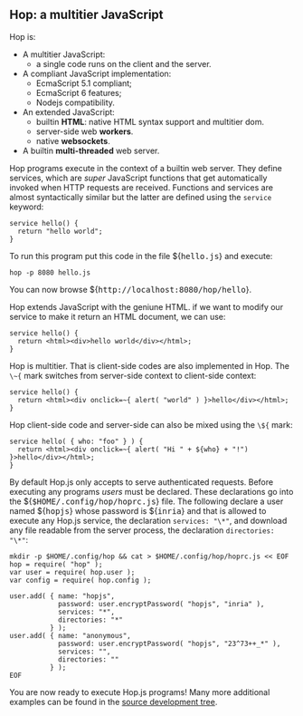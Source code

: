 Hop: a multitier JavaScript
---------------------------

Hop is:

* A multitier JavaScript:
  - a single code runs on the client and the server.
* A compliant JavaScript implementation:
  - EcmaScript 5.1 compliant;
  - EcmaScript 6 features;
  - Nodejs compatibility.
* An extended JavaScript:
  - builtin **HTML**: native HTML syntax support and multitier dom.
  - server-side web **workers**.
  - native **websockets**.
* A builtin **multi-threaded** web server.

Hop programs execute in the context of a builtin web server. They
define services, which are _super_ JavaScript functions that get
automatically invoked when HTTP requests are received. Functions and
services are almost syntactically similar but the latter are defined using
the `service` keyword:

```hopscript[:prog1@homeprog]
service hello() {
  return "hello world";
}
```

To run this program put this code in the file ${<tt>hello.js</tt>} and execute:

```sh[:shell@homeprog]
hop -p 8080 hello.js
```

You can now browse ${<tt>http://localhost:8080/hop/hello</tt>}.


Hop extends JavaScript with the geniune HTML. if we want to modify
our service to make it return an HTML document, we can use:

```hopscript[:prog2@homeprog]
service hello() {
  return <html><div>hello world</div></html>;
}
```

Hop is multitier. That is client-side codes are also implemented in Hop. The
`\~{` mark switches from server-side context to client-side context:

```hopscript[:prog3@homeprog]
service hello() {
  return <html><div onclick=~{ alert( "world" ) }>hello</div></html>;
}
```

Hop client-side code and server-side can also be mixed using the
`\${` mark:

```hopscript[:prog4@homeprog]
service hello( { who: "foo" } ) {
  return <html><div onclick=~{ alert( "Hi " + ${who} + "!") }>hello</div></html>;
}
```

By default Hop.js only accepts to serve authenticated requests. Before
executing any programs _users_ must be declared. These declarations go
into the ${<tt>$HOME/.config/hop/hoprc.js</tt>} file. The following declare a
user named ${<tt>hopjs</tt>} whose password is ${<tt>inria</tt>} and that is
allowed to execute any Hop.js service, the declaration `services: "\*"`, and
download any file readable from the server process, the declaration
`directories: "\*"`:

```sh[:config@homeprog]
mkdir -p $HOME/.config/hop && cat > $HOME/.config/hop/hoprc.js << EOF
hop = require( "hop" );
var user = require( hop.user );
var config = require( hop.config );

user.add( { name: "hopjs",
            password: user.encryptPassword( "hopjs", "inria" ),
            services: "*",
            directories: "*"
          } );
user.add( { name: "anonymous",
            password: user.encryptPassword( "hopjs", "23^73++_*" ),
            services: "",
            directories: ""
          } );	  
EOF
```

You are now ready to execute Hop.js programs! Many more additional examples
can be found in the
[source development tree](https://github.com/manuel-serrano/hop/tree/3.1.x/examples).
